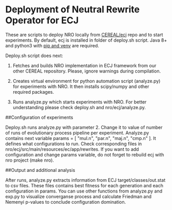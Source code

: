 # Deployment of Neutral Rewrite Operator for ECJ 

These are scripts to deploy NRO locally from [CEREAL/ecj](https://github.com/cereal-lab/ecj) repo and to start experiments.
By default, ecj is installed in folder of deploy&#46;sh script. Java 8+ and python3 with [pip and venv](https://packaging.python.org/guides/installing-using-pip-and-virtual-environments/) are required.

Deploy&#46;sh script does next:

1. Fetches and builds NRO implementation in ECJ framework from our other CEREAL repository. Please, ignore warnings during compilation. 

2. Creates virtual environment for python automation script (analyze&#46;py) for experiments with NRO. It then installs scipy/numpy and other required packages. 

3. Runs analyze&#46;py which starts experiments with NRO. For better understanding please check deploy&#46;sh and nro/ecj/analyze&#46;py.

##Configuration of experiments 

Deploy&#46;sh runs analyze&#46;py with parameter 2. Change it to value of number of runs of evolutionary process pipeline per experiment. Analyze&#46;py contains next variable params = [ "mul.n", "par.n", "maj.n", "cmp.n" ]. It defines what configurations to run. Check corresponding files in nro/ecj/src/main/resources/ec/app/rewrites. If you want to add configuration and change params variable, do not forget to rebuild ecj with nro project (make nro). 

##Output and additional analysis 

After runs, analyze&#46;py extracts information from ECJ target/classes/out&#46;stat to csv files. These files contains best fitness for each generation and each configuration in params. You can use other functions from analyze&#46;py and exp&#46;py to visualize converganse process and calculate Friedman and Nemenyi p-values to conclude configuration domination. 
